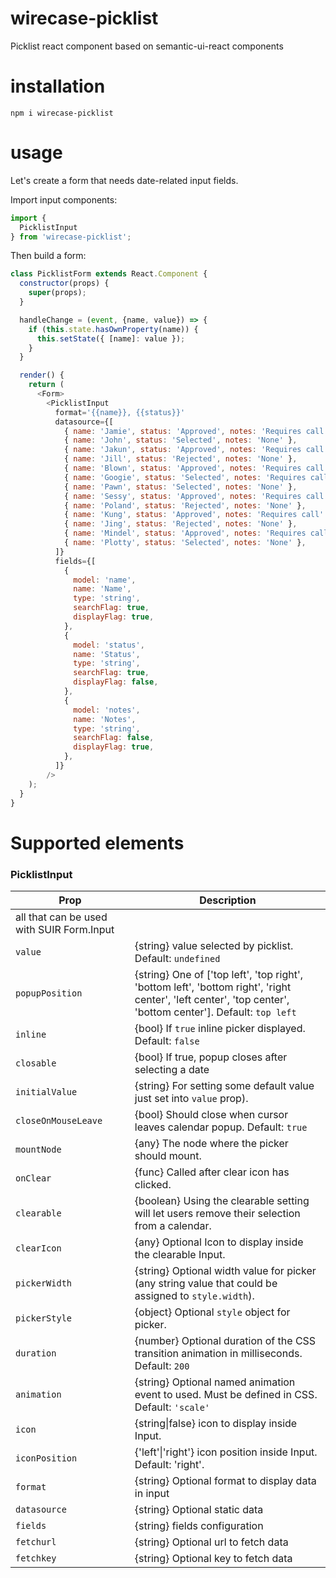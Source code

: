 # wirecase-picklist
Picklist react component based on semantic-ui-react components

# installation
```
npm i wirecase-picklist
```

# usage
Let's create a form that needs date-related input fields.

Import input components:

```javascript
import {
  PicklistInput
} from 'wirecase-picklist';
```
Then build a form:

```javascript
class PicklistForm extends React.Component {
  constructor(props) {
    super(props);
  }

  handleChange = (event, {name, value}) => {
    if (this.state.hasOwnProperty(name)) {
      this.setState({ [name]: value });
    }
  }

  render() {
    return (
      <Form>
        <PicklistInput
          format='{{name}}, {{status}}'
          datasource={[
            { name: 'Jamie', status: 'Approved', notes: 'Requires call' },
            { name: 'John', status: 'Selected', notes: 'None' },
            { name: 'Jakun', status: 'Approved', notes: 'Requires call' },
            { name: 'Jill', status: 'Rejected', notes: 'None' },
            { name: 'Blown', status: 'Approved', notes: 'Requires call' },
            { name: 'Googie', status: 'Selected', notes: 'Requires call' },
            { name: 'Pawn', status: 'Selected', notes: 'None' },
            { name: 'Sessy', status: 'Approved', notes: 'Requires call' },
            { name: 'Poland', status: 'Rejected', notes: 'None' },
            { name: 'Kung', status: 'Approved', notes: 'Requires call' },
            { name: 'Jing', status: 'Rejected', notes: 'None' },
            { name: 'Mindel', status: 'Approved', notes: 'Requires call' },
            { name: 'Plotty', status: 'Selected', notes: 'None' },
          ]}
          fields={[
            {
              model: 'name',
              name: 'Name',
              type: 'string',
              searchFlag: true,
              displayFlag: true,
            },
            {
              model: 'status',
              name: 'Status',
              type: 'string',
              searchFlag: true,
              displayFlag: false,
            },
            {
              model: 'notes',
              name: 'Notes',
              type: 'string',
              searchFlag: false,
              displayFlag: true,
            },
          ]}
        />
    );
  }
}
```

# Supported elements

### PicklistInput

| Prop                                      | Description                                                 |
| ----------------------------------------- | ----------------------------------------------------------- |
| all that can be used with SUIR Form.Input |                                                             |
| ``value``                                 | {string} value selected by picklist. Default: ``undefined`` |
| ``popupPosition``| {string} One of ['top left', 'top right', 'bottom left', 'bottom right', 'right center', 'left center', 'top center', 'bottom center']. Default: ``top left``|
| ``inline`` | {bool} If ``true`` inline picker displayed. Default: ``false`` |
| ``closable`` | {bool} If true, popup closes after selecting a date   |
| ``initialValue`` | {string} For setting some default value just set into `value` prop). |
| ``closeOnMouseLeave`` | {bool} Should close when cursor leaves calendar popup. Default: ``true`` |
| ``mountNode`` | {any} The node where the picker should mount. |
| ``onClear`` | {func} Called after clear icon has clicked. |
| ``clearable`` | {boolean} Using the clearable setting will let users remove their selection from a calendar. |
| ``clearIcon`` | {any} Optional Icon to display inside the clearable Input. |
| ``pickerWidth`` | {string} Optional width value for picker (any string value that could be assigned to `style.width`). |
| ``pickerStyle`` | {object} Optional `style` object for picker. |
| ``duration`` | {number} Optional duration of the CSS transition animation in milliseconds. Default: `200` |
| ``animation`` | {string} Optional named animation event to used. Must be defined in CSS. Default: `'scale'` |
| ``icon`` | {string\|false} icon to display inside Input. |
| ``iconPosition`` | {'left'\|'right'} icon position inside Input. Default: 'right'. |
| ``format`` | {string} Optional format to display data in input |
| ``datasource`` | {string} Optional static data |
| ``fields`` | {string} fields configuration |
| ``fetchurl`` | {string} Optional url to fetch data |
| ``fetchkey`` | {string} Optional key to fetch data |